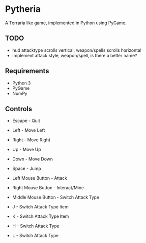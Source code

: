 Pytheria
=======

A Terraria like game, implemented in Python using PyGame.

## TODO

 * hud attacktype scrolls vertical, weapon/spells scrolls horizontal
 * implement attack style, weapon/spell, is there a better name?

## Requirements

 * Python 3
 * PyGame
 * NumPy

## Controls

 * Escape - Quit
 
 * Left - Move Left
 * Right - Move Right
 * Up - Move Up
 * Down - Move Down
 * Space - Jump

 * Left Mouse Button - Attack
 * Right Mouse Button - Interact/Mine
 * Middle Mouse Button - Switch Attack Type

 * J - Switch Attack Type Item
 * K - Switch Attack Type Item
 * H - Switch Attack Type
 * L - Switch Attack Type



